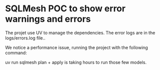 # SQLMesh POC to show error warnings and errors

The projet use UV to manage the dependencies.
The error logs are in the logs/errors.log file..

We notice a performance issue, running the project with the following command:

uv run sqlmesh plan + apply is taking hours to run those few models.
